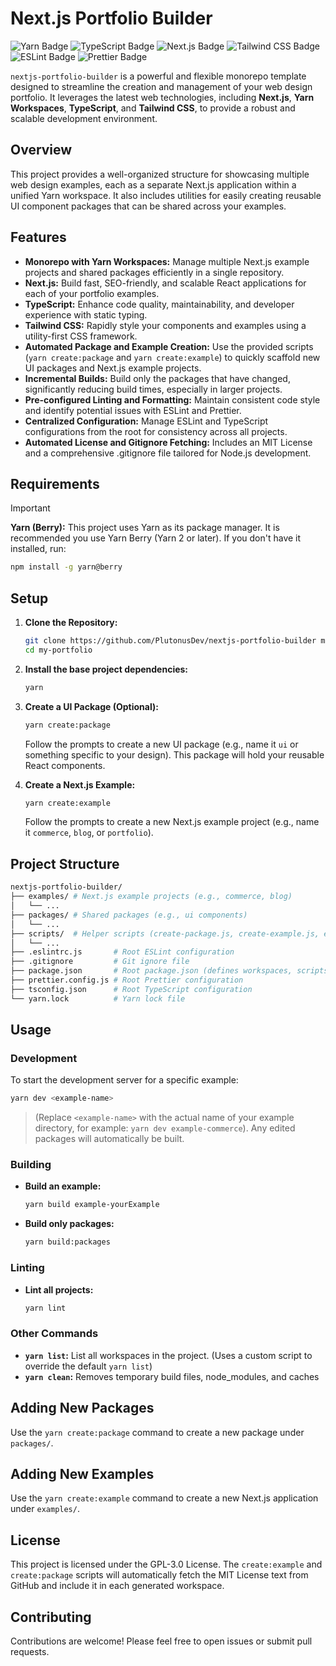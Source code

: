# Next.js Portfolio Builder

![Yarn Badge](https://img.shields.io/badge/Yarn-2C8EBB?logo=yarn&logoColor=fff&style=flat-square)
![TypeScript Badge](https://img.shields.io/badge/TypeScript-3178C6?logo=typescript&logoColor=fff&style=flat-square)
![Next.js Badge](https://img.shields.io/badge/Next.js-000?logo=nextdotjs&logoColor=fff&style=flat-square)
![Tailwind CSS Badge](https://img.shields.io/badge/Tailwind%20CSS-06B6D4?logo=tailwindcss&logoColor=fff&style=flat-square)
![ESLint Badge](https://img.shields.io/badge/ESLint-4B32C3?logo=eslint&logoColor=fff&style=flat-square)
![Prettier Badge](https://img.shields.io/badge/Prettier-F7B93E?logo=prettier&logoColor=fff&style=flat-square)

`nextjs-portfolio-builder` is a powerful and flexible monorepo template designed to streamline the creation and management of your web design portfolio. It leverages the latest web technologies, including **Next.js**, **Yarn Workspaces**, **TypeScript**, and **Tailwind CSS**, to provide a robust and scalable development environment.

## Overview

This project provides a well-organized structure for showcasing multiple web design examples, each as a separate Next.js application within a unified Yarn workspace. It also includes utilities for easily creating reusable UI component packages that can be shared across your examples.

## Features

- **Monorepo with Yarn Workspaces:** Manage multiple Next.js example projects and shared packages efficiently in a single repository.
- **Next.js:** Build fast, SEO-friendly, and scalable React applications for each of your portfolio examples.
- **TypeScript:** Enhance code quality, maintainability, and developer experience with static typing.
- **Tailwind CSS:** Rapidly style your components and examples using a utility-first CSS framework.
- **Automated Package and Example Creation:** Use the provided scripts (`yarn create:package` and `yarn create:example`) to quickly scaffold new UI packages and Next.js example projects.
- **Incremental Builds:** Build only the packages that have changed, significantly reducing build times, especially in larger projects.
- **Pre-configured Linting and Formatting:** Maintain consistent code style and identify potential issues with ESLint and Prettier.
- **Centralized Configuration:** Manage ESLint and TypeScript configurations from the root for consistency across all projects.
- **Automated License and Gitignore Fetching:** Includes an MIT License and a comprehensive .gitignore file tailored for Node.js development.

## Requirements

> [!IMPORTANT]
> **Yarn (Berry):** This project uses Yarn as its package manager. It is recommended you use Yarn Berry (Yarn 2 or later). If you don't have it installed, run:
>
> ```bash
> npm install -g yarn@berry
> ```

## Setup

1. **Clone the Repository:**

   ```bash
   git clone https://github.com/PlutonusDev/nextjs-portfolio-builder my-portfolio
   cd my-portfolio
   ```

2. **Install the base project dependencies:**

   ```bash
   yarn
   ```

3. **Create a UI Package (Optional):**

   ```bash
   yarn create:package
   ```

   Follow the prompts to create a new UI package (e.g., name it `ui` or something specific to your design). This package will hold your reusable React components.

4. **Create a Next.js Example:**

   ```bash
   yarn create:example
   ```

   Follow the prompts to create a new Next.js example project (e.g., name it `commerce`, `blog`, or `portfolio`).

## Project Structure

```sh
nextjs-portfolio-builder/
├── examples/ # Next.js example projects (e.g., commerce, blog)
│   └── ...
├── packages/ # Shared packages (e.g., ui components)
│   └── ...
├── scripts/  # Helper scripts (create-package.js, create-example.js, etc.)
│   └── ...
├── .eslintrc.js       # Root ESLint configuration
├── .gitignore         # Git ignore file
├── package.json       # Root package.json (defines workspaces, scripts)
├── prettier.config.js # Root Prettier configuration
├── tsconfig.json      # Root TypeScript configuration
└── yarn.lock          # Yarn lock file
```

## Usage

### Development

To start the development server for a specific example:

```bash
yarn dev <example-name>
```

> (Replace `<example-name>` with the actual name of your example directory, for example: `yarn dev example-commerce`). Any edited packages will automatically be built.

### Building

- **Build an example:**

  ```bash
  yarn build example-yourExample
  ```

- **Build only packages:**

  ```bash
  yarn build:packages
  ```

### Linting

- **Lint all projects:**

  ```bash
  yarn lint
  ```

### Other Commands

- **`yarn list`:** List all workspaces in the project. (Uses a custom script to override the default `yarn list`)
- **`yarn clean`:** Removes temporary build files, node_modules, and caches

## Adding New Packages

Use the `yarn create:package` command to create a new package under `packages/`.

## Adding New Examples

Use the `yarn create:example` command to create a new Next.js application under `examples/`.

## License

This project is licensed under the GPL-3.0 License. The `create:example` and `create:package` scripts will automatically fetch the MIT License text from GitHub and include it in each generated workspace.

## Contributing

Contributions are welcome! Please feel free to open issues or submit pull requests.
